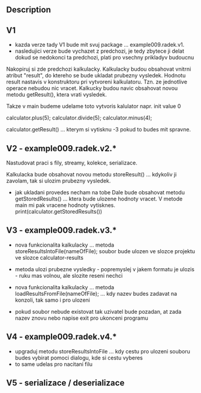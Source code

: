 Description
-----------------------
V1
--------------------------------------------------------------------------------------------
- kazda verze tady V1 bude mit svuj package ... example009.radek.v1.
- nasledujici verze bude vychazet z predchozi, je tedy zbytece ji delat dokud se nedokonci ta predchozi, plati pro vsechny prikladyv budoucnu

Nakopiruj si zde predchozi kalkulacky. 
Kalkulacky budou obsahovat vnitrni atribut "result", do ktereho se bude ukladat prubezny vysledek. 
Hodnotu result nastavis v konstruktoru pri vytvoreni kalkulatoru.
Tzn. ze jednotlive operace nebudou nic vracet. 
Kalkucky budou navic obsahovat novou metodu getResult(), ktera vrati vysledek.


Takze v main budeme udelame toto
vytvoris kalulator
napr. init value 0

calculator.plus(5);
calculator.divide(5);
calculator.minus(4);

calculator.getResult() ... kterym si vytisknu -3 pokud to budes mit spravne.

V2 - example009.radek.v2.*
--------------------------------------------------------------------------------------------
Nastudovat praci s fily, streamy, kolekce, serializace.

Kalkulacka bude obsahovat novou metodu storeResult() ... kdykoliv ji zavolam, tak si ulozim prubezny vysledek.
- jak ukladani provedes necham na tobe
Dale bude obsahovat metodu getStoredResults() ... ktera bude ulozene hodnoty vracet. 
V metode main mi pak vracene hodnoty vytisknes. print(calculator.getStoredResults())

V3 - example009.radek.v3.*
--------------------------------------------------------------------------------------------
- nova funkcionalita kalkulacky ... metoda storeResultsIntoFile(nameOfFile); soubor bude ulozen ve slozce projektu ve slozce calculator-results 
- metoda ulozi prubezne vysledky - popremyslej v jakem formatu je ulozis - ruku mas volnou, ale slozite reseni nechci

- nova funkcionalita kalkulacky ... metoda loadResultsFromFile(nameOfFile); ... kdy nazev budes zadavat na konzoli, tak samo i pro ulozeni
- pokud soubor nebude existovat tak uzivatel bude pozadan, at zada nazev znovu nebo napise exit pro ukonceni programu

V4 - example009.radek.v4.*
--------------------------------------------------------------------------------------------
- upgraduj metodu storeResultsIntoFile ... kdy cestu pro ulozeni souboru budes vybirat pomoci dialogu, kde si cestu vyberes
- to same udelas pro nacitani filu

V5 - serializace / deserializace
--------------------------------------------------------------------------------------------
